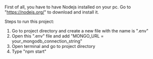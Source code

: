 First of all, you have to have Nodejs installed on your pc. Go to "https://nodejs.org/" to download and install it.

Steps to run this project:
1. Go to project directory and create a new file with the name is ".env"
2. Open this ".env" file and add "MONGO_URL = your_mongodb_connection_string"
3. Open terminal and go to project directory
4. Type "npm start"
